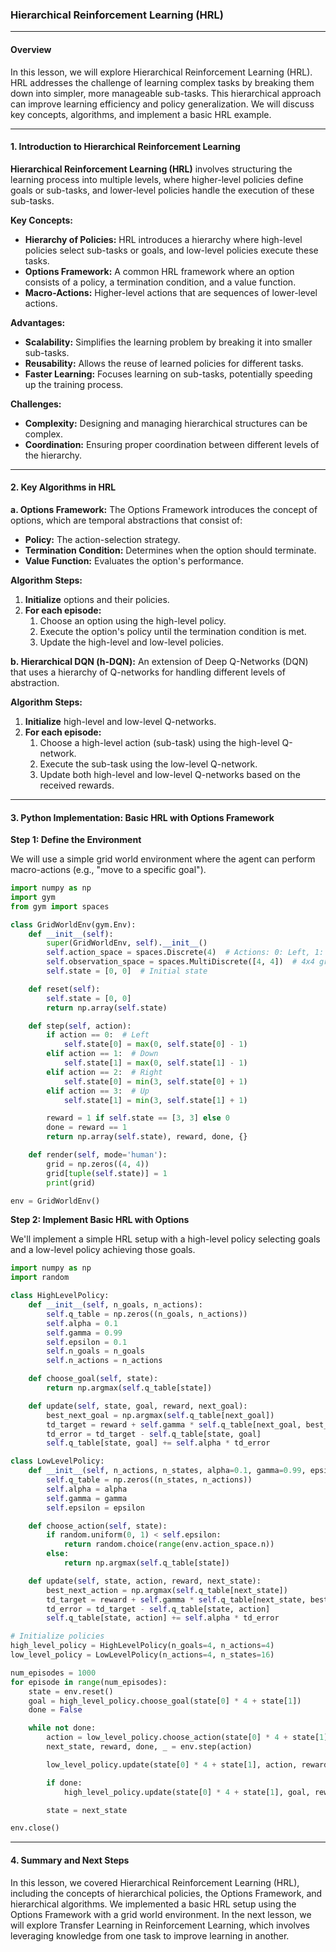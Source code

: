 ### Hierarchical Reinforcement Learning (HRL)

---

#### Overview

In this lesson, we will explore Hierarchical Reinforcement Learning (HRL). HRL addresses the challenge of learning complex tasks by breaking them down into simpler, more manageable sub-tasks. This hierarchical approach can improve learning efficiency and policy generalization. We will discuss key concepts, algorithms, and implement a basic HRL example.

---

#### 1. Introduction to Hierarchical Reinforcement Learning

**Hierarchical Reinforcement Learning (HRL)** involves structuring the learning process into multiple levels, where higher-level policies define goals or sub-tasks, and lower-level policies handle the execution of these sub-tasks.

**Key Concepts:**

- **Hierarchy of Policies:** HRL introduces a hierarchy where high-level policies select sub-tasks or goals, and low-level policies execute these tasks.
- **Options Framework:** A common HRL framework where an option consists of a policy, a termination condition, and a value function.
- **Macro-Actions:** Higher-level actions that are sequences of lower-level actions.

**Advantages:**

- **Scalability:** Simplifies the learning problem by breaking it into smaller sub-tasks.
- **Reusability:** Allows the reuse of learned policies for different tasks.
- **Faster Learning:** Focuses learning on sub-tasks, potentially speeding up the training process.

**Challenges:**

- **Complexity:** Designing and managing hierarchical structures can be complex.
- **Coordination:** Ensuring proper coordination between different levels of the hierarchy.

---

#### 2. Key Algorithms in HRL

**a. Options Framework:**
The Options Framework introduces the concept of options, which are temporal abstractions that consist of:

- **Policy:** The action-selection strategy.
- **Termination Condition:** Determines when the option should terminate.
- **Value Function:** Evaluates the option's performance.

**Algorithm Steps:**

1. **Initialize** options and their policies.
2. **For each episode:**
   1. Choose an option using the high-level policy.
   2. Execute the option's policy until the termination condition is met.
   3. Update the high-level and low-level policies.

**b. Hierarchical DQN (h-DQN):**
An extension of Deep Q-Networks (DQN) that uses a hierarchy of Q-networks for handling different levels of abstraction.

**Algorithm Steps:**

1. **Initialize** high-level and low-level Q-networks.
2. **For each episode:**
   1. Choose a high-level action (sub-task) using the high-level Q-network.
   2. Execute the sub-task using the low-level Q-network.
   3. Update both high-level and low-level Q-networks based on the received rewards.

---

#### 3. Python Implementation: Basic HRL with Options Framework

**Step 1: Define the Environment**

We will use a simple grid world environment where the agent can perform macro-actions (e.g., "move to a specific goal").

```python
import numpy as np
import gym
from gym import spaces

class GridWorldEnv(gym.Env):
    def __init__(self):
        super(GridWorldEnv, self).__init__()
        self.action_space = spaces.Discrete(4)  # Actions: 0: Left, 1: Down, 2: Right, 3: Up
        self.observation_space = spaces.MultiDiscrete([4, 4])  # 4x4 grid
        self.state = [0, 0]  # Initial state

    def reset(self):
        self.state = [0, 0]
        return np.array(self.state)

    def step(self, action):
        if action == 0:  # Left
            self.state[0] = max(0, self.state[0] - 1)
        elif action == 1:  # Down
            self.state[1] = max(0, self.state[1] - 1)
        elif action == 2:  # Right
            self.state[0] = min(3, self.state[0] + 1)
        elif action == 3:  # Up
            self.state[1] = min(3, self.state[1] + 1)

        reward = 1 if self.state == [3, 3] else 0
        done = reward == 1
        return np.array(self.state), reward, done, {}

    def render(self, mode='human'):
        grid = np.zeros((4, 4))
        grid[tuple(self.state)] = 1
        print(grid)

env = GridWorldEnv()
```

**Step 2: Implement Basic HRL with Options**

We'll implement a simple HRL setup with a high-level policy selecting goals and a low-level policy achieving those goals.

```python
import numpy as np
import random

class HighLevelPolicy:
    def __init__(self, n_goals, n_actions):
        self.q_table = np.zeros((n_goals, n_actions))
        self.alpha = 0.1
        self.gamma = 0.99
        self.epsilon = 0.1
        self.n_goals = n_goals
        self.n_actions = n_actions

    def choose_goal(self, state):
        return np.argmax(self.q_table[state])

    def update(self, state, goal, reward, next_goal):
        best_next_goal = np.argmax(self.q_table[next_goal])
        td_target = reward + self.gamma * self.q_table[next_goal, best_next_goal]
        td_error = td_target - self.q_table[state, goal]
        self.q_table[state, goal] += self.alpha * td_error

class LowLevelPolicy:
    def __init__(self, n_actions, n_states, alpha=0.1, gamma=0.99, epsilon=0.1):
        self.q_table = np.zeros((n_states, n_actions))
        self.alpha = alpha
        self.gamma = gamma
        self.epsilon = epsilon

    def choose_action(self, state):
        if random.uniform(0, 1) < self.epsilon:
            return random.choice(range(env.action_space.n))
        else:
            return np.argmax(self.q_table[state])

    def update(self, state, action, reward, next_state):
        best_next_action = np.argmax(self.q_table[next_state])
        td_target = reward + self.gamma * self.q_table[next_state, best_next_action]
        td_error = td_target - self.q_table[state, action]
        self.q_table[state, action] += self.alpha * td_error

# Initialize policies
high_level_policy = HighLevelPolicy(n_goals=4, n_actions=4)
low_level_policy = LowLevelPolicy(n_actions=4, n_states=16)

num_episodes = 1000
for episode in range(num_episodes):
    state = env.reset()
    goal = high_level_policy.choose_goal(state[0] * 4 + state[1])
    done = False

    while not done:
        action = low_level_policy.choose_action(state[0] * 4 + state[1])
        next_state, reward, done, _ = env.step(action)

        low_level_policy.update(state[0] * 4 + state[1], action, reward, next_state[0] * 4 + next_state[1])

        if done:
            high_level_policy.update(state[0] * 4 + state[1], goal, reward, next_state[0] * 4 + next_state[1])

        state = next_state

env.close()
```

---

#### 4. Summary and Next Steps

In this lesson, we covered Hierarchical Reinforcement Learning (HRL), including the concepts of hierarchical policies, the Options Framework, and hierarchical algorithms. We implemented a basic HRL setup using the Options Framework with a grid world environment. In the next lesson, we will explore Transfer Learning in Reinforcement Learning, which involves leveraging knowledge from one task to improve learning in another.
